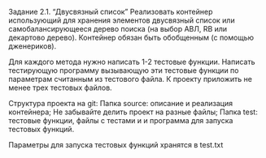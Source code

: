Задание 2.1. “Двусвязный список”
Реализовать контейнер использующий для хранения элементов двусвязный список или самобалансирующееся дерево поиска (на выбор АВЛ, RB или декартово дерево). Контейнер обязан быть обобщенным (с помощью дженериков).

Для каждого метода нужно написать 1-2 тестовые функции. Написать тестирующую программу вызывающую эти тестовые функции по параметрам считанным из тестового файла. К проекту приложить не менее трех тестовых файлов.

Структура проекта на git:
Папка source: описание и реализация контейнера; Не забывайте делить проект на разные файлы;
Папка test: тестовые функции, файлы с тестами и и программа для запуска тестовых функций.

Параметры для запуска тестовых функций хранятся в test.txt